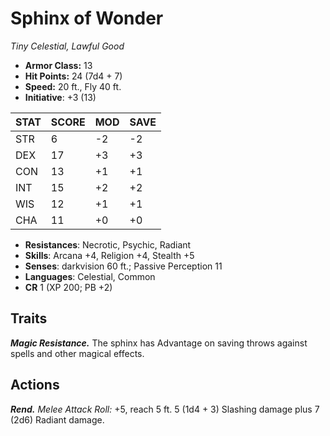 # Sphinx of Wonder

*Tiny Celestial, Lawful Good*

- **Armor Class:** 13
- **Hit Points:** 24 (7d4 + 7)
- **Speed:** 20 ft., Fly 40 ft.
- **Initiative**: +3 (13)

|STAT|SCORE|MOD|SAVE|
| --- | --- | --- | ---- |
| STR | 6 | -2 | -2 |
| DEX | 17 | +3 | +3 |
| CON | 13 | +1 | +1 |
| INT | 15 | +2 | +2 |
| WIS | 12 | +1 | +1 |
| CHA | 11 | +0 | +0 |

- **Resistances**: Necrotic, Psychic, Radiant
- **Skills**: Arcana +4, Religion +4, Stealth +5
- **Senses**: darkvision 60 ft.; Passive Perception 11
- **Languages**: Celestial, Common
- **CR** 1 (XP 200; PB +2)

## Traits

***Magic Resistance.*** The sphinx has Advantage on saving throws against spells and other magical effects.


## Actions

***Rend.*** *Melee Attack Roll:* +5, reach 5 ft. 5 (1d4 + 3) Slashing damage plus 7 (2d6) Radiant damage.

